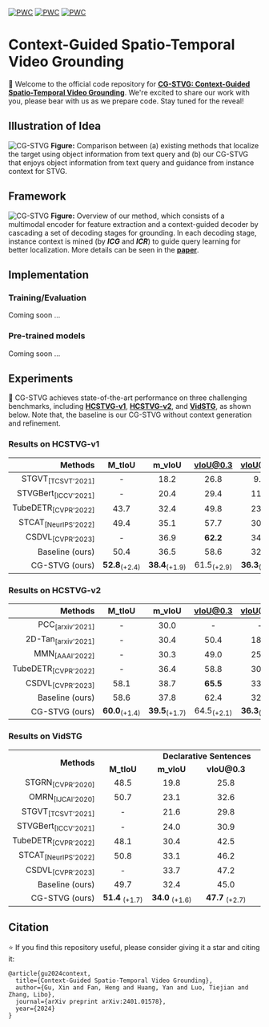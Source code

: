 [![PWC](https://img.shields.io/badge/State_of_the_Art-STVG_on_HCSTVGv1-orange?logo=AMP)](https://paperswithcode.com/sota/spatio-temporal-video-grounding-on-hc-stvg1)
[![PWC](https://img.shields.io/badge/State_of_the_Art-STVG_on_HCSTVGv2-pink?logo=AMP)](https://paperswithcode.com/sota/spatio-temporal-video-grounding-on-hc-stvg2)
[![PWC](https://img.shields.io/badge/State_of_the_Art-STVG_on_VidSTG-yellow?logo=AMP)](https://paperswithcode.com/sota/spatio-temporal-video-grounding-on-vidstg)

# Context-Guided Spatio-Temporal Video Grounding
🔮 Welcome to the official code repository for [**CG-STVG: Context-Guided Spatio-Temporal Video Grounding**](https://arxiv.org/abs/2401.01578). We're excited to share our work with you, please bear with us as we prepare code. Stay tuned for the reveal!

## Illustration of Idea
![CG-STVG](https://github.com/HengLan/CGSTVG/blob/main/assets/idea.png)
**Figure:** Comparison between (a) existing methods that localize the target using object information from text query and (b) our CG-STVG
that enjoys object information from text query and guidance from instance context for STVG. 

## Framework
![CG-STVG](https://github.com/HengLan/CGSTVG/blob/main/assets/framework.png)
**Figure:** Overview of our method, which consists of a multimodal encoder for feature extraction and a context-guided decoder by cascading
a set of decoding stages for grounding. In each decoding stage, instance context is mined (by ***ICG*** and ***ICR***) to guide query learning for better localization. More details can be seen in the [**paper**](https://arxiv.org/abs/2401.01578).

## Implementation
### Training/Evaluation
Coming soon ...

### Pre-trained models
Coming soon ...

## Experiments
🎏 CG-STVG achieves state-of-the-art performance on three challenging benchmarks, including [**HCSTVG-v1**](https://github.com/tzhhhh123/HC-STVG), [**HCSTVG-v2**](https://github.com/tzhhhh123/HC-STVG), and [**VidSTG**](https://github.com/Guaranteer/VidSTG-Dataset), as shown below. Note that, the baseline is our CG-STVG without context generation and refinement.

### Results on HCSTVG-v1
|  Methods   | M_tIoU | m_vIoU | vIoU@0.3 | vIoU@0.5  |
|  ----:  | :----:  | :----: | :----: | :----: |
|STGVT<sub>[TCSVT'2021]</sub> | - |  18.2 | 26.8 | 9.5|
|STVGBert<sub>[ICCV'2021]</sub> | - | 20.4 | 29.4 |  11.3|
|TubeDETR<sub>[CVPR'2022]</sub> | 43.7 | 32.4 | 49.8 | 23.5|
|STCAT<sub>[NeurIPS'2022]</sub> | 49.4 | 35.1 | 57.7 | 30.1|
|CSDVL<sub>[CVPR'2023]</sub> | - | 36.9 | **62.2** | 34.8|
|Baseline (ours) | 50.4 | 36.5 | 58.6 | 32.3 |
|CG-STVG (ours)|**52.8**<sub>(+2.4)</sub> | **38.4**<sub>(+1.9)</sub> | 61.5<sub>(+2.9)</sub> | **36.3**<sub>(+4.0)</sub>|

### Results on HCSTVG-v2
|  Methods   | M_tIoU | m_vIoU | vIoU@0.3 | vIoU@0.5  |
|  ----:  | :----:  | :----: | :----: | :----: |
|PCC<sub>[arxiv'2021]</sub> | - |  30.0 | - | - |
|2D-Tan<sub>[arxiv'2021]</sub>  | - | 30.4 |  50.4 | 18.8 |
|MMN<sub>[AAAI'2022]</sub> | - | 30.3 | 49.0 | 25.6|
|TubeDETR<sub>[CVPR'2022]</sub> | - | 36.4 | 58.8 | 30.6|
|CSDVL<sub>[CVPR'2023]</sub> | 58.1 | 38.7 | **65.5** | 33.8|
|Baseline (ours) | 58.6 | 37.8 | 62.4 | 32.1|
|CG-STVG (ours) | **60.0**<sub>(+1.4)</sub> | **39.5**<sub>(+1.7)</sub> | 64.5<sub>(+2.1)</sub> | **36.3**<sub>(+4.2)</sub>|

### Results on VidSTG
<table>
  <tr>
    <td rowspan="2" align="right"><b>Methods</b></td>
    <td colspan="4" align="center"><b>Declarative Sentences</b></td>
    <td colspan="4" align="center"><b>Interrogative Sentences</b></td>
  </tr>
  <tr>
    <td align="center">&nbsp;&nbsp;&nbsp;<b>M_tIoU</b>&nbsp;&nbsp;&nbsp;</td>
    <td align="center">&nbsp;&nbsp;&nbsp;<b>m_vIoU</b>&nbsp;&nbsp;&nbsp;</td>
    <td align="center">&nbsp;&nbsp;&nbsp;<b>vIoU@0.3</b>&nbsp;&nbsp;&nbsp;</td>
    <td align="center">&nbsp;&nbsp;&nbsp;<b>vIoU@0.5</b>&nbsp;&nbsp;&nbsp;</td>
    <td align="center">&nbsp;&nbsp;&nbsp;<b>M_tIoU</b>&nbsp;&nbsp;&nbsp;</td>
    <td align="center">&nbsp;&nbsp;&nbsp;<b>m_vIoU</b>&nbsp;&nbsp;&nbsp;</td>
    <td align="center">&nbsp;&nbsp;&nbsp;<b>vIoU@0.3</b>&nbsp;&nbsp;&nbsp;</td>
    <td align="center">&nbsp;&nbsp;&nbsp;<b>vIoU@0.5</b>&nbsp;&nbsp;&nbsp;</td>
  </tr>
  <tr>
    <td align="right">STGRN<sub>[CVPR'2020]</sub></td>
    <td align="center">48.5</td>
    <td align="center">19.8</td>
    <td align="center">25.8</td>
    <td align="center">14.6</td>
    <td align="center">47.0 </td>    
    <td align="center">18.3</td>
    <td align="center">21.1</td>
    <td align="center">12.8</td>
  </tr>
  <tr>
    <td align="right">OMRN<sub>[IJCAI'2020]</sub></td>
    <td align="center">50.7</td>
    <td align="center">23.1</td>
    <td align="center">32.6</td>
    <td align="center">16.4</td>
    <td align="center">49.2</td>    
    <td align="center">20.6</td>
    <td align="center">28.4</td>
    <td align="center">14.1</td>
  </tr>
  <tr>
    <td align="right">STGVT<sub>[TCSVT'2021]</sub></td>
    <td align="center">-</td>
    <td align="center">21.6</td>
    <td align="center">29.8</td>
    <td align="center">18.9</td>
    <td align="center">-</td>    
    <td align="center">-</td>
    <td align="center">-</td>
    <td align="center">-</td>
  </tr>
  <tr>
    <td align="right">STVGBert<sub>[ICCV'2021]</sub></td>
    <td align="center">-</td>
    <td align="center">24.0</td>
    <td align="center">30.9</td>
    <td align="center">18.4</td>
    <td align="center">-</td>    
    <td align="center">22.5</td>
    <td align="center">26.0</td>
    <td align="center">16.0</td>
  </tr>
  <tr>
    <td align="right">TubeDETR<sub>[CVPR'2022]</sub></td>
    <td align="center">48.1</td>
    <td align="center">30.4</td>
    <td align="center">42.5</td>
    <td align="center">28.2</td>
    <td align="center">46.9</td>    
    <td align="center">25.7</td>
    <td align="center">35.7</td>
    <td align="center">23.2</td>
  </tr>
  <tr>
    <td align="right">STCAT<sub>[NeurIPS'2022]</sub></td>
    <td align="center">50.8</td>
    <td align="center">33.1</td>
    <td align="center">46.2</td>
    <td align="center">32.6</td>
    <td align="center">49.7</td>    
    <td align="center">28.2</td>
    <td align="center">39.2</td>
    <td align="center">26.6</td>
  </tr>
  <tr>
    <td align="right">CSDVL<sub>[CVPR'2023]</sub></td>
    <td align="center">-</td>
    <td align="center">33.7</td>
    <td align="center">47.2</td>
    <td align="center">32.8</td>
    <td align="center">-</td>    
    <td align="center">28.5</td>
    <td align="center">39.9</td>
    <td align="center">26.2</td>
  </tr>
  <tr>
    <td align="right">Baseline (ours)</td>
    <td align="center">49.7</td>
    <td align="center">32.4</td>
    <td align="center">45.0</td>
    <td align="center">31.4</td>
    <td align="center">48.8</td>    
    <td align="center">27.7</td>
    <td align="center">38.7</td>
    <td align="center">25.6</td>
  </tr>
  <tr>
    <td align="right">CG-STVG (ours)</td>
    <td align="center"><b>51.4</b> <sub>(+1.7)</sub></td>
    <td align="center"><b>34.0</b> <sub>(+1.6)</sub></td>
    <td align="center"><b>47.7</b> <sub>(+2.7)</sub></td>
    <td align="center"><b>33.1</b> <sub>(+1.7)</sub></td>
    <td align="center"><b>49.9</b> <sub>(+1.1)</sub></td>    
    <td align="center"><b>29.0</b> <sub>(+1.3)</sub></td>
    <td align="center"><b>40.5</b> <sub>(+1.8)</sub></td>
    <td align="center"><b>27.5</b> <sub>(+1.9)</sub></td>
  </tr>
</table>

## Citation
⭐ If you find this repository useful, please consider giving it a star and citing it:
```
@article{gu2024context,
  title={Context-Guided Spatio-Temporal Video Grounding},
  author={Gu, Xin and Fan, Heng and Huang, Yan and Luo, Tiejian and Zhang, Libo},
  journal={arXiv preprint arXiv:2401.01578},
  year={2024}
}
```
